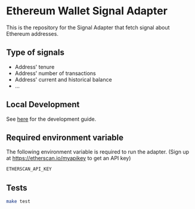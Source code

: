 # Ethereum Wallet Signal Adapter

This is the repository for the Signal Adapter that fetch signal about Ethereum addresses.

## Type of signals

- Address' tenure
- Address' number of transactions
- Address' current and historical balance
- ...

## Local Development

See [here](../../../docs/getting_started.md) for the development guide.

## Required environment variable

The following environment variable is required to run the adapter.
(Sign up at https://etherscan.io/myapikey to get an API key)

```bash
ETHERSCAN_API_KEY
```

## Tests

```bash
make test
```
